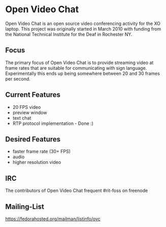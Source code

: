 Open Video Chat
===============

Open Video Chat is an open source video conferencing activity for the XO laptop.
This project was originally started in March 2010 with funding from the National
Technical Institute for the Deaf in Rochester NY.

Focus
-----

The primary focus of Open Video Chat is to provide streaming video at frame rates
that are suitable for communicating with sign language. Experimentally this ends
up being somewhere between 20 and 30 frames per second.

Current Features
----------------

 * 20 FPS video
 * preview window
 * text chat
 * RTP protocol implementation - Done :)

Desired Features
----------------

 * faster frame rate (30+ FPS)
 * audio
 * higher resolution video

IRC
---

The contributors of Open Video Chat frequent #rit-foss on freenode

Mailing-List
------------

https://fedorahosted.org/mailman/listinfo/ovc
